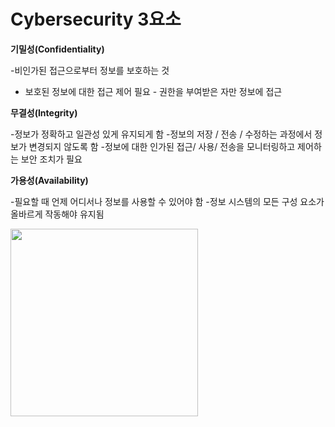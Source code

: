 # Cybersecurity 3요소


**기밀성(Confidentiality)**

-비인가된 접근으로부터 정보를 보호하는 것
- 보호된 정보에 대한 접근 제어 필요 - 권한을 부여받은 자만 정보에 접근

**무결성(Integrity)**

-정보가 정확하고 일관성 있게 유지되게 함
-정보의 저장 / 전송 / 수정하는 과정에서 정보가 변경되지 않도록 함 
-정보에 대한 인가된 접근/ 사용/ 전송을 모니터링하고 제어하는 보안 조치가 필요

**가용성(Availability)**

-필요할 때 언제 어디서나 정보를 사용할 수 있어야 함
-정보 시스템의 모든 구성 요소가 올바르게 작동해야 유지됨


<img src="https://github.com/yeoseojeong/Kyungshin-SW-Camp/assets/121150215/c1c11cd2-a84c-4d36-ae25-bf7b772477f6" width=300>
